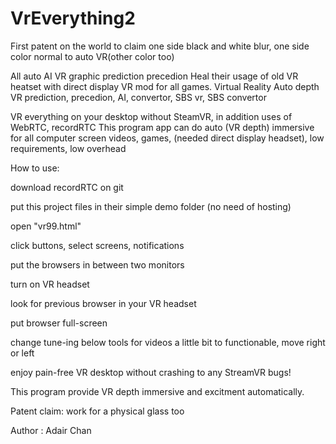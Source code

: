 # VrEverything2
First patent on the world to claim one side black and white blur, one side color normal to auto VR(other color too)

All auto AI VR graphic prediction precedion Heal their usage of old VR heatset with direct display VR mod for all games. Virtual Reality Auto depth VR prediction, precedion, AI, convertor, SBS vr, SBS convertor

VR everything on your desktop without SteamVR, in addition uses of WebRTC, recordRTC This program app can do auto (VR depth) immersive for all computer screen videos, games, (needed direct display headset), low requirements, low overhead

How to use:

download recordRTC on git

put this project files in their simple demo folder (no need of hosting)

open "vr99.html"

click buttons, select screens, notifications

put the browsers in between two monitors

turn on VR headset

look for previous browser in your VR headset

put browser full-screen

change tune-ing below tools for videos a little bit to functionable, move right or left

enjoy pain-free VR desktop without crashing to any StreamVR bugs!

This program provide VR depth immersive and excitment automatically.

Patent claim: work for a physical glass too

Author : Adair Chan
